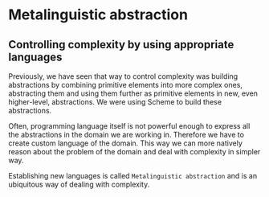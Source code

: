 # Metalinguistic abstraction

## Controlling complexity by using appropriate languages

Previously, we have seen that way to control complexity was building
abstractions by combining primitive elements into more complex ones,
abstracting them and using them further as primitive elements in new,
even higher-level, abstractions. We were using Scheme to build these
abstractions.

Often, programming language itself is not powerful enough to express all
the abstractions in the domain we are working in. Therefore we have to
create custom language of the domain. This way we can more natively
reason about the problem of the domain and deal with complexity in
simpler way.

Establishing new languages is called `Metalinguistic abstraction` and is
an ubiquitous way of dealing with complexity.
